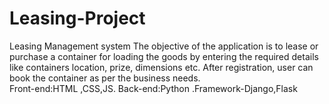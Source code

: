 # Leasing-Project
Leasing Management system
The objective of the application is to lease or purchase a container for loading the goods by entering the required details like containers location, prize, dimensions etc. After registration, user can book the container as per the business needs.        
Front-end:HTML ,CSS,JS. Back-end:Python .Framework-Django,Flask

